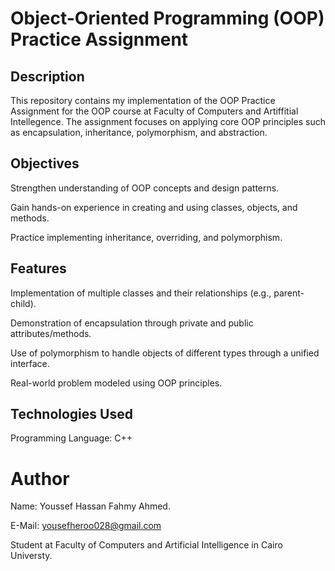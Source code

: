 
# Object-Oriented Programming (OOP) Practice Assignment
## Description

This repository contains my implementation of the OOP Practice Assignment for the OOP course at Faculty of Computers and Artiffitial Intellegence. The assignment focuses on applying core OOP principles such as encapsulation, inheritance, polymorphism, and abstraction.

## Objectives

Strengthen understanding of OOP concepts and design patterns.

Gain hands-on experience in creating and using classes, objects, and methods.

Practice implementing inheritance, overriding, and polymorphism.

## Features

Implementation of multiple classes and their relationships (e.g., parent-child).

Demonstration of encapsulation through private and public attributes/methods.

Use of polymorphism to handle objects of different types through a unified interface.

Real-world problem modeled using OOP principles.

## Technologies Used

Programming Language: C++ 

# Author

Name: Youssef Hassan Fahmy Ahmed.

E-Mail: yousefheroo028@gmail.com


Student at Faculty of Computers and Artificial Intelligence in Cairo Universty.

